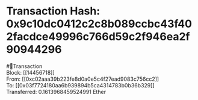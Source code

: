 
Transaction Hash: 0x9c10dc0412c2c8b089ccbc43f402facdce49996c766d59c2f946ea2f90944296
====================================================================================
  
#💸Transaction  
Block: [[14456718]]  
From: [[0xc02aaa39b223fe8d0a0e5c4f27ead9083c756cc2]]  
To: [[0x03f7724180aa6b939894b5ca4314783b0b36b329]]  
Transferred: 0.1613968459524991 Ether